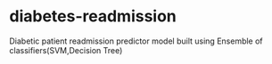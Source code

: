 # diabetes-readmission

Diabetic patient readmission predictor model built using Ensemble of classifiers(SVM,Decision Tree)
